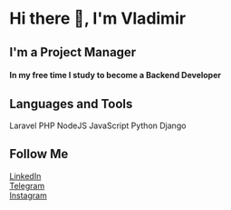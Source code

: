 <h1 align-"center"> Hi there 👋, I'm Vladimir </h1>

## I'm a Project Manager
#### In my free time I study to become a Backend Developer

## Languages and Tools
Laravel
PHP
NodeJS
JavaScript
Python
Django


## Follow Me
[LinkedIn](https://www.linkedin.com/in/vladimir-emelianov-966b212b8/)<br>
[Telegram](https://t.me/predpolozhim_ded)<br>
[Instagram](https://instagram.com/predpolozhim.ded)
